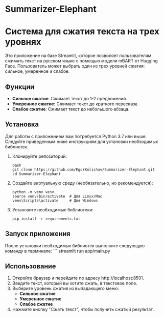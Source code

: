 # Summarizer-Elephant
# Система для сжатия текста на трех уровнях

Это приложение на базе Streamlit, которое позволяет пользователям сжимать текст на русском языке с помощью модели mBART от Hugging Face. Пользователь может выбрать один из трех уровней сжатия: сильное, умеренное и слабое.

## Функции

- **Сильное сжатие**: Сжимает текст до 1-2 предложений.
- **Умеренное сжатие**: Сжимает текст до краткого пересказа.
- **Слабое сжатие**: Сжимает текст до небольшого абзаца.

## Установка

Для работы с приложением вам потребуется Python 3.7 или выше. Следуйте приведенным ниже инструкциям для установки необходимых библиотек.

1. Клонируйте репозиторий:
   ```
   bash
   git clone https://github.com/EgorKulishov/Summarizer-Elephant.git
   cd Summarizer-Elephant
   ```
2. Создайте виртуальную среду (необязательно, но рекомендуется):
    ```
    python -m venv venv
    source venv/bin/activate  # Для Linux/Mac
    venv\Scripts\activate     # Для Windows
    ```
3. Установите необходимые библиотеки:
    ```
    pip install -r requirements.txt
    ```
## Запуск приложения
После установки необходимых библиотек выполните следующую команду в терминале:
    ```
    streamlit run app/main.py
## Использование
1. Откройте браузер и перейдите по адресу http://localhost:8501.
2. Введите текст, который вы хотите сжать, в текстовое поле.
3. Выберите уровень сжатия из выпадающего меню:
   - **Сильное сжатие**
   - **Умеренное сжатие**
   - **Слабое сжатие**
4. Нажмите кнопку "Сжать текст", чтобы получить сжатый результат.


